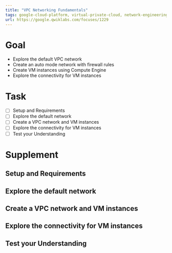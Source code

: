 ```yaml
---
title: "VPC Networking Fundamentals"
tags: google-cloud-platform, virtual-private-cloud, network-engineering
url: https://google.qwiklabs.com/focuses/1229
---
```


# Goal
- Explore the default VPC network
- Create an auto mode network with firewall rules
- Create VM instances using Compute Engine
- Explore the connectivity for VM instances

# Task
- [ ] Setup and Requirements
- [ ] Explore the default network
- [ ] Create a VPC network and VM instances
- [ ] Explore the connectivity for VM instances
- [ ] Test your Understanding

# Supplement
## Setup and Requirements
## Explore the default network
## Create a VPC network and VM instances
## Explore the connectivity for VM instances
## Test your Understanding

